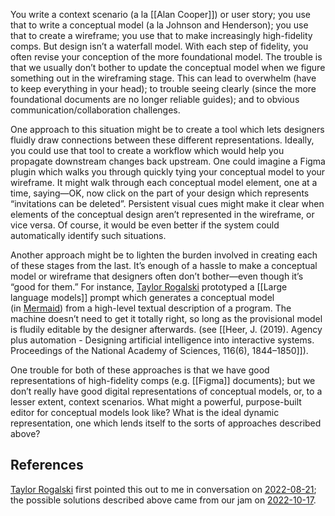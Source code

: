 You write a context scenario (a la [[Alan Cooper]]) or user story; you use that to write a conceptual model (a la Johnson and Henderson); you use that to create a wireframe; you use that to make increasingly high-fidelity comps. But design isn’t a waterfall model. With each step of fidelity, you often revise your conception of the more foundational model. The trouble is that we usually don’t bother to update the conceptual model when we figure something out in the wireframing stage. This can lead to overwhelm (have to keep everything in your head); to trouble seeing clearly (since the more foundational documents are no longer reliable guides); and to obvious communication/collaboration challenges.

One approach to this situation might be to create a tool which lets designers fluidly draw connections between these different representations. Ideally, you could use that tool to create a workflow which would help you propagate downstream changes back upstream. One could imagine a Figma plugin which walks you through quickly tying your conceptual model to your wireframe. It might walk through each conceptual model element, one at a time, saying—OK, now click on the part of your design which represents “invitations can be deleted”. Persistent visual cues might make it clear when elements of the conceptual design aren’t represented in the wireframe, or vice versa. Of course, it would be even better if the system could automatically identify such situations.

Another approach might be to lighten the burden involved in creating each of these stages from the last. It’s enough of a hassle to make a conceptual model or wireframe that designers often don’t bother—even though it’s “good for them.” For instance, [Taylor Rogalski](https://notes.andymatuschak.org/zJ1oPk8Ys7AnZ1CyL2a6LvL) prototyped a [[Large language models]] prompt which generates a conceptual model (in [Mermaid](https://notes.andymatuschak.org/z3JSXAyTsK4XGWX8hbWEhsB)) from a high-level textual description of a program. The machine doesn’t need to get it totally right, so long as the provisional model is fludily editable by the designer afterwards. (see [[Heer, J. (2019). Agency plus automation - Designing artificial intelligence into interactive systems. Proceedings of the National Academy of Sciences, 116(6), 1844–1850]]).

One trouble for both of these approaches is that we have good representations of high-fidelity comps (e.g. [[Figma]] documents); but we don’t really have good digital representations of conceptual models, or, to a lesser extent, context scenarios. What might a powerful, purpose-built editor for conceptual models look like? What is the ideal dynamic representation, one which lends itself to the sorts of approaches described above?

## References

[Taylor Rogalski](https://notes.andymatuschak.org/zJ1oPk8Ys7AnZ1CyL2a6LvL) first pointed this out to me in conversation on [2022-08-21](https://notes.andymatuschak.org/zFMadKiM1RHZARUjUutGHkG); the possible solutions described above came from our jam on [2022-10-17](https://notes.andymatuschak.org/zXo7QcfJxM2CxwSxUtVWs5u).